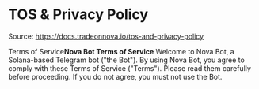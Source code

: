 
# TOS & Privacy Policy

Source: https://docs.tradeonnova.io/tos-and-privacy-policy

Terms of Service**Nova Bot Terms of Service**
Welcome to Nova Bot, a Solana-based Telegram bot ("the Bot"). By using Nova Bot, you agree to comply with these Terms of Service ("Terms"). Please read them carefully before proceeding. If you do not agree, you must not use the Bot.
